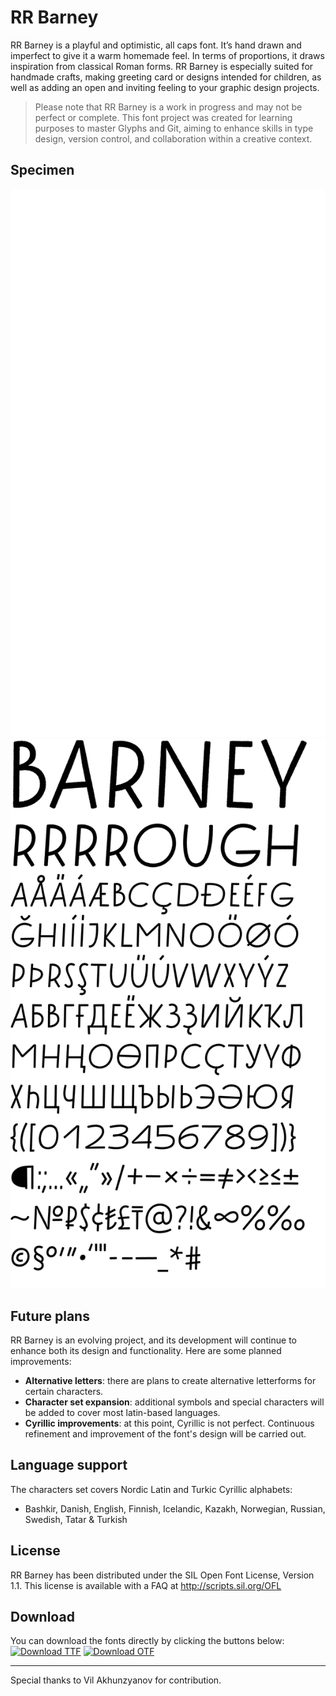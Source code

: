 # RR Barney
RR Barney is a playful and optimistic, all caps font. It’s hand drawn and imperfect to give it a warm homemade feel. In terms of proportions, it draws inspiration from classical Roman forms. RR Barney is especially suited for handmade crafts, making greeting card or designs intended for children, as well as adding an open and inviting feeling to your graphic design projects.

> Please note that RR Barney is a work in progress and may not be perfect or complete. This font project was created for learning purposes to master Glyphs and Git, aiming to enhance skills in type design, version control, and collaboration within a creative context.

## Specimen
![](images/specimen_white.svg#gh-dark-mode-only)![](images/specimen_black.svg#gh-light-mode-only)

## Future plans
RR Barney is an evolving project, and its development will continue to enhance both its design and functionality. Here are some planned improvements:
- **Alternative letters**: there are plans to create alternative letterforms for certain characters.
- **Character set expansion**: additional symbols and special characters will be added to cover most latin-based languages.
- **Cyrillic improvements**: at this point, Cyrillic is not perfect. Continuous refinement and improvement of the font's design will be carried out.

## Language support
The characters set covers Nordic Latin and Turkic Cyrillic alphabets:
- Bashkir, Danish, English, Finnish, Icelandic, Kazakh, Norwegian, Russian, Swedish, Tatar & Turkish

## License
RR Barney has been distributed under the SIL Open Font License, Version 1.1. This license is available with a FAQ at http://scripts.sil.org/OFL


## Download
You can download the fonts directly by clicking the buttons below:
[![Download TTF](https://img.shields.io/badge/Download-TTF-blue)](https://github.com/ruzvaliakhmetov/rr_barney/raw/master/fonts/ttf/RRBarney-Rough.ttf)
[![Download OTF](https://img.shields.io/badge/Download-OTF-blue)](https://github.com/ruzvaliakhmetov/rr_barney/raw/master/fonts/otf/RRBarney-Rough.otf)

***
Special thanks to Vil Akhunzyanov for contribution.